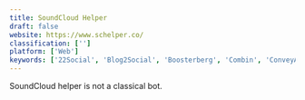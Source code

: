 ```yaml
---
title: SoundCloud Helper
draft: false 
website: https://www.schelper.co/
classification: ['']
platform: ['Web']
keywords: ['22Social', 'Blog2Social', 'Boosterberg', 'Combin', 'ConveyApp', 'Curator.io', 'Dialogfeed', 'Engage.Social', 'Engagehub', 'Facebook Apps and Tabs', 'Fastory', 'HeadTalker', 'Instarazzo', 'Jooicer', 'Kicksta', 'Remarketing.io', 'The Social Press Kit', 'ViralContentBee', 'oneall']
---
```

SoundCloud helper is not a classical bot.